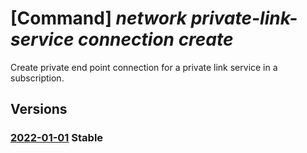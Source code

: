 # [Command] _network private-link-service connection create_

Create private end point connection for a private link service in a subscription.

## Versions

### [2022-01-01](/Resources/mgmt-plane/L3N1YnNjcmlwdGlvbnMve30vcmVzb3VyY2Vncm91cHMve30vcHJvdmlkZXJzL21pY3Jvc29mdC5uZXR3b3JrL3ByaXZhdGVsaW5rc2VydmljZXMve30vcHJpdmF0ZWVuZHBvaW50Y29ubmVjdGlvbnMve30=/2022-01-01.xml) **Stable**

<!-- mgmt-plane /subscriptions/{}/resourcegroups/{}/providers/microsoft.network/privatelinkservices/{}/privateendpointconnections/{} 2022-01-01 -->
